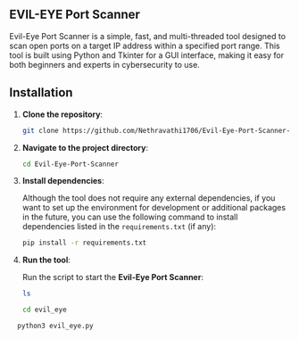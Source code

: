 
## EVIL-EYE Port Scanner

Evil-Eye Port Scanner is a simple, fast, and multi-threaded tool designed to scan open ports on a target IP address within a specified port range. This tool is built using Python and Tkinter for a GUI interface, making it easy for both beginners and experts in cybersecurity to use.



  ## Installation

1. **Clone the repository**:
    ```bash
    git clone https://github.com/Nethravathi1706/Evil-Eye-Port-Scanner-.git
    ```

2. **Navigate to the project directory**:
    ```bash
    cd Evil-Eye-Port-Scanner
    ```

3. **Install dependencies**:

    Although the tool does not require any external dependencies, if you want to set up the environment for development or additional packages in the future, you can use the following command to install dependencies listed in the `requirements.txt` (if any):

    ```bash
    pip install -r requirements.txt
    ```

4. **Run the tool**:

    Run the script to start the **Evil-Eye Port Scanner**:

    ```bash
    ls
    ```
    ```bash
    cd evil_eye
    ```
  ```bash
    python3 evil_eye.py
